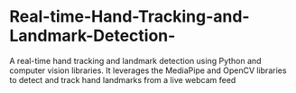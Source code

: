 # Real-time-Hand-Tracking-and-Landmark-Detection-
A real-time hand tracking and landmark detection using Python and computer vision libraries. It leverages the MediaPipe and OpenCV libraries to detect and track hand landmarks from a live webcam feed

